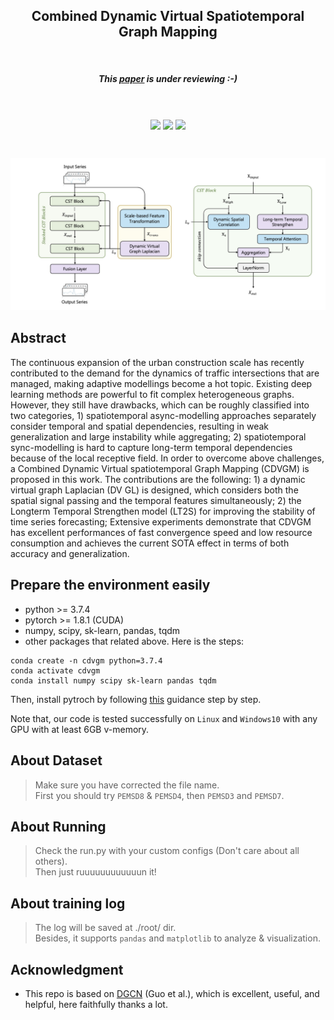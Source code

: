 <h2 align="center">Combined Dynamic Virtual Spatiotemporal Graph Mapping</h2>
<br>
<h5 align="center">This <a href="https://www.researchgate.net/publication/364126322_Combined_Dynamic_Virtual_Spatiotemporal_Graph_Mapping_for_Traffic_Prediction?_sg%5B0%5D=mdpk3xtXzGI84gwfVM7_NgGYjYzdiZh6SPgxlZsxKMX-KhDKPR-EZ6VlHKb-qYn0UihjRDf9p1msAmKwWTnE5pdILyUktKQekBGfjc5G.EZF8WgrjPkDgQWwhDKYI3Gtk09nfRaoCr7sozP2RF-99sn1Y1N_8_cBTcVlVX0BNnyr4u7SItxl4oDCeX8eUnw">paper</a> is under reviewing :-)</h5>

<br>
<p align="center">
<img align="center" src="https://img.shields.io/badge/Fast-80%25-blue" />
<img align="center" src="https://img.shields.io/badge/Stable-90%25-green" />
<img align="center" src="https://img.shields.io/badge/Topology_free-100%25-red" />
</p>
<br>

![images](https://github.com/Dandelionym/CDVGM/blob/main/imgs/framework.png)

## Abstract
The continuous expansion of the urban construction scale has recently contributed to the demand for the dynamics of traffic intersections that are managed, making adaptive modellings become a hot topic. Existing deep learning methods are powerful to fit complex heterogeneous graphs. However, they still have drawbacks, which can be roughly classified into two categories, 1) spatiotemporal async-modelling approaches separately consider temporal and spatial dependencies, resulting in weak generalization and large instability while aggregating; 2) spatiotemporal sync-modelling is hard to capture long-term temporal dependencies because of the local receptive field. In order to overcome above challenges, a Combined Dynamic Virtual spatiotemporal Graph Mapping (CDVGM) is proposed in this work. The contributions are the following: 1) a dynamic virtual graph Laplacian (DV GL) is designed, which considers both the spatial signal passing and the temporal features simultaneously; 2) the Longterm Temporal Strengthen model (LT2S) for improving the stability of time series forecasting; Extensive experiments demonstrate that CDVGM has excellent performances of fast convergence speed and low resource consumption and achieves the current SOTA effect in terms of both accuracy and generalization.

## Prepare the environment easily
* python >= 3.7.4
* pytorch >= 1.8.1 (CUDA)
* numpy, scipy, sk-learn, pandas, tqdm
* other packages that related above.
Here is the steps:
```
conda create -n cdvgm python=3.7.4
conda activate cdvgm
conda install numpy scipy sk-learn pandas tqdm
```
Then, install pytroch by following [this](https://codeantenna.com/a/wGlXIGEs77) guidance step by step. 

Note that, our code is tested successfully on `Linux` and `Windows10` with any GPU with at least 6GB v-memory.


## About Dataset
> Make sure you have corrected the file name.<br/>
> First you should try `PEMSD8` & `PEMSD4`, then `PEMSD3` and `PEMSD7`.

## About Running
> Check the run.py with your custom configs (Don't care about all others). <br/>
> Then just ruuuuuuuuuuuun it!


## About training log
> The log will be saved at ./root/ dir.<br/>
> Besides, it supports `pandas` and `matplotlib` to analyze & visualization.

## Acknowledgment
* This repo is based on [DGCN](https://github.com/guokan987/DGCN) (Guo et al.), which is excellent, useful, and helpful, here faithfully thanks a lot.
